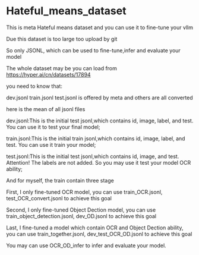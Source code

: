 # Hateful_means_dataset
This is meta Hateful means dataset and you can use it to fine-tune your vllm

Due this dataset is too large too upload by git

So only JSONL, which can be used to fine-tune,infer and evaluate your model

The whole dataset may be you can load from https://hyper.ai/cn/datasets/17894

you need to know that:

dev.jsonl train.jsonl test.jsonl is offered by meta and others are all converted

here is the mean of all jsonl files

dev.jsonl:This is the initial test jsonl,which contains id, image, label, and test. You can use it to test your final model;

train.jsonl:This is the initial train jsonl,which contains id, image, label, and test. You can use it train your model;

test.jsonl:This is the initial test jsonl,which contains id, image, and test. Attention! The labels are not added. So you may use it test your model OCR ability;

And for myself, the train contain three stage

First, I only fine-tuned OCR model, you can use train_OCR.jsonl, test_OCR_convert.jsonl to achieve this goal

Second, I only fine-tuned Object Dection model, you can use train_object_detection.jsonl, dev_OD.jsonl to achieve this goal

Last, I fine-tuned a model which contain OCR and Object Dection ability, you can use train_together.jsonl, dev_test_OCR_OD.jsonl to achieve this goal

You may can use OCR_OD_infer to infer and evaluate your model.
